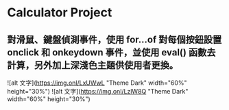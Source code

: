 # Calculator Project

## 對滑鼠、鍵盤偵測事件，使用 for...of 對每個按鈕設置 onclick 和 onkeydown 事件，並使用 eval() 函數去計算，另外加上深淺色主題供使用者更換。

![alt 文字](https://img.onl/LxUWwL "Theme Dark" width="60%" height="30%")
![alt 文字](https://img.onl/LzlW8Q "Theme Dark" width="60%" height="30%")
